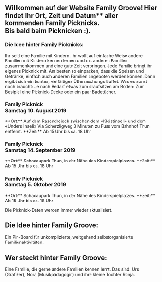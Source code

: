 <h2>Willkommen auf der Website Family Groove! Hier findet Ihr Ort, Zeit und Datum** aller kommenden Family Picknicks.<br>Bis bald beim Picknicken :).</h2>

<h3>Die Idee hinter Family Picknicks:</h3>
Ihr seid eine Familie mit Kindern. Ihr wollt auf einfache Weise andere Familien mit Kindern kennen lernen und mit anderen Familien zusammenkommen und eine gute Zeit verbringen. Jede Familie bringt ihr eigenes Picknick mit. Am besten so einpacken, dass die Speisen und Getränke, einfach auch anderen Familien angeboten werden können. Dann ergibt sich ein buntes, vielfältiges ÜBerraschungs Buffet. Was es sonst noch braucht: Je nach Bedarf etwas zum draufsitzen am Boden: Zum Besipiel eine Picknick-Decke oder ein paar Badetücher.

<h3>Family Picknick<br>Samstag 10. August 2019</h3>
**Ort:** Auf dem Rasendreieck zwischen dem «Kleistinseli» und dem «Unders Inseli» 
Via Scherzligweg 3 Minuten zu Fuss vom Bahnhof Thun entfernt.
**Zeit:** Ab 15 Uhr bis ca. 18 Uhr
<h3>Family Picknick<br>Samstag 14. September 2019</h3>
**Ort:** Schadaupark Thun, in der Nähe des Kinderspielplatzes.
**Zeit:** Ab 15 Uhr bis ca. 18 Uhr
<h3>Family Picknick<br>Samstag 5. Oktober 2019</h3>
**Ort:** Schadaupark Thun, in der Nähe des Kinderspielplatzes.
**Zeit:** Ab 15 Uhr bis ca. 18 Uhr

Die Picknick-Daten werden immer wieder aktualisiert.

<h2>Die Idee hinter Family Groove:</h2>
Ein Pin-Board für unkomplizierte, weitgehend selbstorganisierte Familienaktivitäten. 

<h2>Wer steckt hinter Family Groove:</h2>
Eine Familie, die gerne andere Familien kennen lernt. Das sind: Urs (Grafiker), Nora (Musikpädagogin) und ihre kleine Tochter Ronja. 
